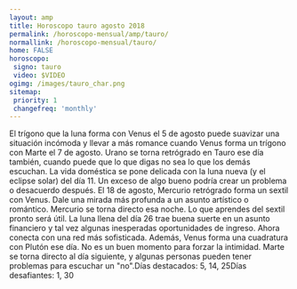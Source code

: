 ```yaml
---
layout: amp
title: Horoscopo tauro agosto 2018 
permalink: /horoscopo-mensual/amp/tauro/
normallink: /horoscopo-mensual/tauro/
home: FALSE
horoscopo:
 signo: tauro
 video: $VIDEO
ogimg: /images/tauro_char.png
sitemap:
 priority: 1
 changefreq: 'monthly'
---
```



El trígono que la luna forma con Venus el 5 de agosto puede suavizar una situación incómoda y llevar a más romance cuando Venus forma un trígono con Marte el 7 de agosto. Urano se torna retrógrado en Tauro ese día también, cuando puede que lo que digas no sea lo que los demás escuchan. La vida doméstica se pone delicada con la luna nueva (y el eclipse solar) del día 11. Un exceso de algo bueno podría crear un problema o desacuerdo después.  El 18 de agosto, Mercurio retrógrado forma un sextil con Venus. Dale una mirada más profunda a un asunto artístico o romántico. Mercurio se torna directo esa noche. Lo que aprendes del sextil pronto será útil. La luna llena del día 26 trae buena suerte en un asunto financiero y tal vez algunas inesperadas oportunidades de ingreso. Ahora conecta con una red más sofisticada. Además, Venus forma una cuadratura con Plutón ese día. No es un buen momento para forzar la intimidad. Marte se torna directo al día siguiente, y algunas personas pueden tener problemas para escuchar un "no".Días destacados: 5, 14, 25Días desafiantes: 1, 30</div>